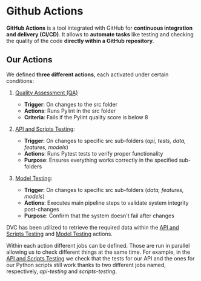 # Github Actions

**GitHub Actions** is a tool integrated with GitHub for **continuous integration and delivery (CI/CD)**.
It allows to **automate tasks** like testing and checking the quality of the code **directly within a GitHub repository**.

## Our Actions

We defined **three different actions**, each activated under certain conditions:

1. [Quality Assessment (QA)](QA.yml)
   - **Trigger**: On changes to the src folder
   - **Actions**: Runs Pylint in the src folder
   - **Criteria**: Fails if the Pylint quality score is below 8
2. [API and Scripts Testing](test_scripts_api.yml):

   - **Trigger**: On changes to specific src sub-folders (_api, tests, data, features, models_)
   - **Actions**: Runs Pytest tests to verify proper functionality
   - **Purpose**: Ensures everything works correctly in the specified sub-folders

3. [Model Testing](Model_testing.yml):
   - **Trigger**: On changes to specific src sub-folders (_data, features, models_)
   - **Actions**: Executes main pipeline steps to validate system integrity post-changes
   - **Purpose**: Confirm that the system doesn't fail after changes

DVC has been utilized to retrieve the required data within the [API and Scripts Testing](test_scripts_api.yml) and [Model Testing](Model_testing.yml) actions.

Within each action different jobs can be defined. Those are run in parallel allowing us to check different things at the same time. For example, in the [API and Scripts Testing](test_scripts_api.yml) we check that the tests for our API and the ones for our Python scripts still work thanks to two different jobs named, respectively, _api-testing_ and _scripts-testing_.
